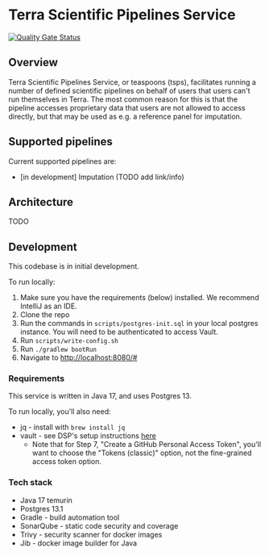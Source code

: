 # Terra Scientific Pipelines Service

[![Quality Gate Status](https://sonarcloud.io/api/project_badges/measure?project=DataBiosphere_terra-scientific-pipelines-service&metric=alert_status)](https://sonarcloud.io/summary/new_code?id=DataBiosphere_terra-scientific-pipelines-service)

## Overview

Terra Scientific Pipelines Service, or teaspoons (tsps), facilitates running a number of defined scientific pipelines 
on behalf of users that users can't run themselves in Terra. The most common reason for this is that the pipeline 
accesses proprietary data that users are not allowed to access directly, but that may be used as e.g. a reference panel 
for imputation.

## Supported pipelines

Current supported pipelines are:
- [in development] Imputation (TODO add link/info)

## Architecture

TODO

## Development

This codebase is in initial development.

To run locally:
1. Make sure you have the requirements (below) installed. We recommend IntelliJ as an IDE.
2. Clone the repo
3. Run the commands in `scripts/postgres-init.sql` in your local postgres instance. You will need to be authenticated to access Vault.
4. Run `scripts/write-config.sh`
5. Run `./gradlew bootRun`
6. Navigate to [http://localhost:8080/#](http://localhost:8080/#)

### Requirements

This service is written in Java 17, and uses Postgres 13. 

To run locally, you'll also need: 
- jq - install with `brew install jq`
- vault - see DSP's setup instructions [here](https://docs.google.com/document/d/11pZE-GqeZFeSOG0UpGg_xyTDQpgBRfr0MLxpxvvQgEw/edit#heading=h.1k9ij99wmle2)
  - Note that for Step 7, "Create a GitHub Personal Access Token", you'll want to choose the "Tokens (classic)" option, not the fine-grained access token option.

### Tech stack

- Java 17 temurin
- Postgres 13.1
- Gradle - build automation tool
- SonarQube - static code security and coverage
- Trivy - security scanner for docker images
- Jib - docker image builder for Java